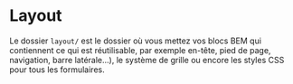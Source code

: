 # Layout

Le dossier `layout/` est le dossier où vous mettez vos blocs BEM qui contiennent ce qui est réutilisable, par exemple en-tête, pied de page, navigation, barre latérale...), le système de grille ou encore les styles CSS pour tous les formulaires.
